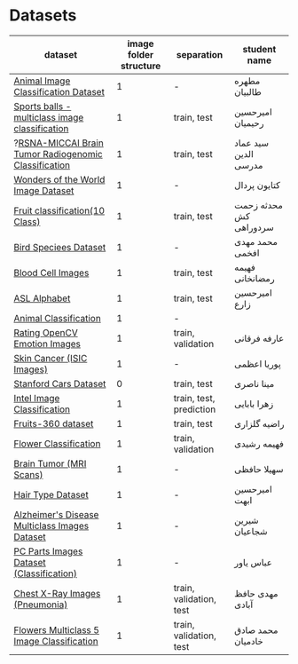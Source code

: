 # Datasets

| dataset                                                                                                                                              | image folder structure | separation              | student name           |
| ---------------------------------------------------------------------------------------------------------------------------------------------------- | ---------------------- | ----------------------- | ---------------------- |
| [Animal Image Classification Dataset](https://www.kaggle.com/datasets/borhanitrash/animal-image-classification-dataset)                              | 1                      | -                       | مطهره طالبیان          |
| [Sports balls - multiclass image classification](https://www.kaggle.com/datasets/samuelcortinhas/sports-balls-multiclass-image-classification)       | 1                      | train, test             | امیرحسین رحیمیان       |
| ?[RSNA-MICCAI Brain Tumor Radiogenomic Classification](https://www.kaggle.com/competitions/rsna-miccai-brain-tumor-radiogenomic-classification/data) | 1                      | train, test             | سید عماد الدین مدرسی   |
| [Wonders of the World Image Dataset](https://www.kaggle.com/datasets/balabaskar/wonders-of-the-world-image-classification/data)                      | 1                      | -                       | کتایون پردال           |
| [Fruit classification(10 Class)](https://www.kaggle.com/datasets/karimabdulnabi/fruit-classification10-class)                                        | 1                      | train, test             | محدثه زحمت کش سردوراهی |
| [Bird Speciees Dataset](https://www.kaggle.com/datasets/rahmasleam/bird-speciees-dataset)                                                            | 1                      | -                       | محمد مهدی افخمی        |
| [Blood Cell Images](https://www.kaggle.com/datasets/paultimothymooney/blood-cells/data)                                                              | 1                      | train, test             | فهیمه رمضانخانی        |
| [ASL Alphabet](https://www.kaggle.com/datasets/grassknoted/asl-alphabet)                                                                             | 1                      | train, test             | امیرحسین زارع          |
| [Animal Classification](https://www.kaggle.com/datasets/ayushv322/animal-classification)                                                             | 1                      | -                       |                        |
| [Rating OpenCV Emotion Images](https://www.kaggle.com/datasets/juniorbueno/rating-opencv-emotion-images)                                             | 1                      | train, validation       | عارفه فرقانی           |
| [Skin Cancer (ISIC Images)](https://www.kaggle.com/datasets/rm1000/skin-cancer-isic-images)                                                          | 1                      | -                       | پوریا اعظمی            |
| [Stanford Cars Dataset](https://www.kaggle.com/datasets/jessicali9530/stanford-cars-dataset)                                                         | 0                      | train, test             | مینا ناصری             |
| [Intel Image Classification](https://www.kaggle.com/datasets/puneet6060/intel-image-classification)                                                  | 1                      | train, test, prediction | زهرا بابایی            |
| [Fruits-360 dataset](https://www.kaggle.com/datasets/moltean/fruits)                                                                                 | 1                      | train, test             | راضیه گلزاری           |
| [Flower Classification](https://www.kaggle.com/datasets/marquis03/flower-classification)                                                             | 1                      | train, validation       | فهیمه رشیدی            |
| [Brain Tumor (MRI Scans)](https://www.kaggle.com/datasets/rm1000/brain-tumor-mri-scans)                                                              | 1                      | -                       | سهیلا حافظی            |
| [Hair Type Dataset](https://www.kaggle.com/datasets/kavyasreeb/hair-type-dataset)                                                                    | 1                      | -                       | امیرحسین ابهت          |
| [Alzheimer's Disease Multiclass Images Dataset](https://www.kaggle.com/datasets/aryansinghal10/alzheimers-multiclass-dataset-equal-and-augmented)    | 1                      | -                       | شیرین شجاعیان          |
| [PC Parts Images Dataset (Classification)](https://www.kaggle.com/datasets/asaniczka/pc-parts-images-dataset-classification)                         | 1                      | -                       | عباس یاور              |
| [Chest X-Ray Images (Pneumonia)](https://www.kaggle.com/datasets/paultimothymooney/chest-xray-pneumonia/data)                                        | 1                      | train, validation, test | مهدی حافظ آبادی        |
| [Flowers Multiclass 5 Image Classification](https://www.kaggle.com/datasets/sujaykapadnis/flowers-image-classification)                              | 1                      | train, validation, test | محمد صادق خادمیان      |

